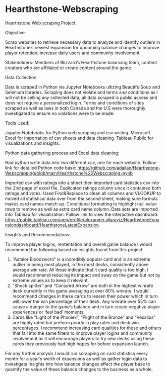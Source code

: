 # Hearthstone-Webscraping
Hearthstone Web scraping Project.

Objective:

Scrap websites to retrieve necessary data to analyze and identify outliers in Hearthstone’s newest expansion for upcoming balance changes to improve player retention, increase daily users and community involvement.

Stakeholders: Members of Blizzard’s Hearthstone balancing team, content creators who are affiliated or create content around the game.

Data Collection:

Data is scraped in Python via Jupyter Notebooks ultizing BeautifulSoup and Selenium libraries. Scraping does not violate and terms and conditions as I will not be selling any collected data, all data scraped is public access and does not require a personalized login. Terms and conditions of sites scraped as well as laws in both Canada and the U.S were thoroughly investigated to ensure no violations were to be made. 

Tools Used:

  Jupyter Notebooks for Python web scraping and csv writing. 
  Microsoft Excel for importation of csv sheets and data cleaning.
  Tableau Public for visualizations and insights.


Python data gathering process and Excel data cleaning:

Had python write data into two different csv, one for each website. 
Follow link for detailed Python code base: https://github.com/adallan/Hearthstone-Webscrapping/blob/main/Hearthstone%20Webscraping.ipynb

Imported csv with ratings into a sheet then imported card statistics csv into the 2nd page of excel file. Duplicated ratings column since it contained both ratings and votes. Used Find&Replace to clean all columns and VLOOKUP to moved all statistical data over from the second sheet, making sure formula makes card names match up. Conditional formatting to highlight null value rows to remove as well as extra card name column. Data sets are imported into Tableau for visualization. 
Follow link to view the interactive dashboard: https://public.tableau.com/app/profile/alexander.allan/viz/HearthstoneExpansiondashboard/HearthstoneLatestExpansion

Insights and Recommendations:

To improve player logins, rententation and overall game balance I would recommend the following based on insights found from this project.

1) “Astalor Bloodsworn” is a incredibly popular card and is an extreme outlier in being most played, in the most decks, consistently above average win rate. All these indicate that it card quality is too high. I would recommend reducing its impact and sway on the game but not by extreme values as to keep it relevant.
2) “Shock spitter” and “Conjured Arrow” are both in the highest winrate deck currently in the game averaging at over 60% winrate. I would recommend changes in these cards to lessen their power which in turn will lower the win percentage of their deck. Any winrate over 55% can cause a danger to the game’s balance and in turn create negative player experiences or ‘feel bad’ moments.
3) Cards like “Light of the Phoniex”, “Flight of the Bronze” and  “Vexallus” are highly rated but preform poorly in play rates and deck win percentages. I recommend increasing card qualities for these and others that fall into the same filters to improve player logins and community involvement as it will encourage players to try new decks using these cards they previously had high hopes for before expansion launch.

For any further analysis I would run scrapping on card statistics every month for a year’s worth of expansions as well as gather login data to investigate insights into how balance changes affect the player base to quantify the value of these balance changes to the business as a whole.

